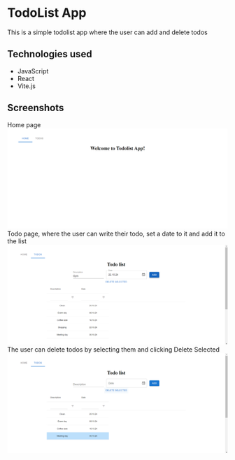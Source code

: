 # TodoList App
This is a simple todolist app where the user can add and delete todos

## Technologies used
- JavaScript
- React
- Vite.js

## Screenshots
Home page
![Screenshot of home page](./screenshots/HomePage.png)
Todo page, where the user can write their todo, set a date to it and add it to the list
![Screenshot of todo page](./screenshots/TodoList.png)
The user can delete todos by selecting them and clicking Delete Selected
![Screenshot of deleting a todo](./screenshots/DeleteTodo.png)